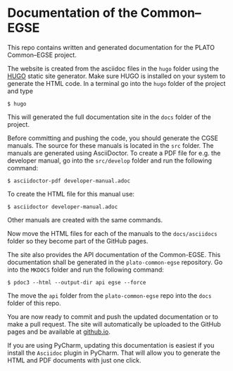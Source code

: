 # Documentation of the Common–EGSE

This repo contains written and generated documentation for the PLATO Common–EGSE project. 


The website is created from the asciidoc files in the `hugo` folder using the [HUGO](https://gohugo.io) static site generator. Make sure HUGO is installed on your system to generate the HTML code. In a terminal go into the `hugo` folder of the project and type
```
$ hugo
```
This will generated the full documentation site in the `docs` folder of the project.

Before committing and pushing the code, you should generate the CGSE manuals. The source for these manuals is located in the `src` folder. The manuals are generated using AsciiDoctor. To create a PDF file for e.g. the developer manual, go into the `src/develop` folder and run the following command:
```
$ asciidoctor-pdf developer-manual.adoc
```
To create the HTML file for this manual use:
```
$ asciidoctor developer-manual.adoc
```
Other manuals are created with the same commands.

Now move the HTML files for each of the manuals to the `docs/asciidocs` folder so they become part of the GitHub pages.

The site also provides the API documentation of the Common-EGSE. This documentation shall be generated in the `plato-common-egse` repository. Go into the `MKDOCS` folder and run the following command:
```
$ pdoc3 --html --output-dir api egse --force
```
The move the `api` folder from the `plato-common-egse` repo into the `docs` folder of this repo.

You are now ready to commit and push the updated documentation or to make a pull request. The site will automatically be uploaded to the GitHub pages and be available at [github.io](https://ivs-kuleuven.github.io/plato-cgse-doc/).

If you are using PyCharm, updating this documentation is easiest if you install the `Asciidoc` plugin in PyCharm. That will allow you to generate the HTML and PDF documents with just one click.
